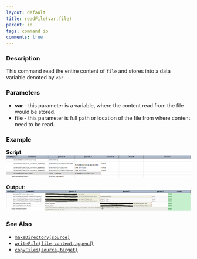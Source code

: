 ```yaml
---
layout: default
title: readFile(var,file)
parent: io
tags: command io
comments: true
---
```



### Description
This command read the entire content of  `file` and stores into a data variable denoted by `var`.


### Parameters
- **var** \- this parameter is a variable, where the content read from the file would be stored.
- **file** \- this parameter is full path or location of the file from where content need to be read.


### Example
**Script**:<br/>
![script](image/readFile_01.png)

**Output**:<br/>
![output](image/readFile_02.png)


### See Also
- [`makeDirectory(source)`](makeDirectory(source))
- [`writeFile(file,content,append)`](writeFile(file,content,append))
- [`copyFiles(source,target)`](copyFiles(source,target))
